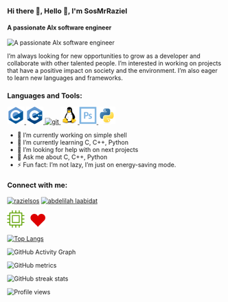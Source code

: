 ### Hi there 👋, Hello 👋, I'm SosMrRaziel
#### A passionate Alx software engineer
![A passionate Alx software engineer](https://i.imgur.com/2qi79U3.png)

I’m always looking for new opportunities to grow as a developer and collaborate with other talented people. I’m interested in working on projects that have a positive impact on society and the environment. I’m also eager to learn new languages and frameworks.

<h3 align="left">Languages and Tools:</h3>
<p align="left"> <a href="https://www.cprogramming.com/" target="_blank" rel="noreferrer"> <img src="https://raw.githubusercontent.com/devicons/devicon/master/icons/c/c-original.svg" alt="c" width="40" height="40"/> </a> <a href="https://www.w3schools.com/cpp/" target="_blank" rel="noreferrer"> <img src="https://raw.githubusercontent.com/devicons/devicon/master/icons/cplusplus/cplusplus-original.svg" alt="cplusplus" width="40" height="40"/> </a> <a href="https://git-scm.com/" target="_blank" rel="noreferrer"> <img src="https://www.vectorlogo.zone/logos/git-scm/git-scm-icon.svg" alt="git" width="40" height="40"/> </a> <a href="https://www.linux.org/" target="_blank" rel="noreferrer"> <img src="https://raw.githubusercontent.com/devicons/devicon/master/icons/linux/linux-original.svg" alt="linux" width="40" height="40"/> </a> <a href="https://www.photoshop.com/en" target="_blank" rel="noreferrer"> <img src="https://raw.githubusercontent.com/devicons/devicon/master/icons/photoshop/photoshop-line.svg" alt="photoshop" width="40" height="40"/> </a> <a href="https://www.python.org" target="_blank" rel="noreferrer"> <img src="https://raw.githubusercontent.com/devicons/devicon/master/icons/python/python-original.svg" alt="python" width="40" height="40"/> </a> </p>


- 🔭 I’m currently working on simple shell 
- 🌱 I’m currently learning C, C++, Python 
- 🤔 I’m looking for help with on next projects 
- 💬 Ask me about C, C++, Python 
- ⚡ Fun fact: I’m not lazy, I’m just on energy-saving mode. 

<h3 align="left">Connect with me:</h3>
<p align="left">
<a href="https://twitter.com/razielsos" target="blank"><img align="center" src="https://raw.githubusercontent.com/rahuldkjain/github-profile-readme-generator/master/src/images/icons/Social/twitter.svg" alt="razielsos" height="30" width="40" /></a>
<a href="https://linkedin.com/in/abdelilah laabidat" target="blank"><img align="center" src="https://raw.githubusercontent.com/rahuldkjain/github-profile-readme-generator/master/src/images/icons/Social/linked-in-alt.svg" alt="abdelilah laabidat" height="30" width="40" /></a>
</p>
<a href='https://docs.github.com/en/developers'><img src='https://raw.githubusercontent.com/acervenky/animated-github-badges/master/assets/devbadge.gif' width='40' height='40'></a> <a href='https://docs.github.com/en/github/supporting-the-open-source-community-with-github-sponsors'><img src='https://raw.githubusercontent.com/acervenky/animated-github-badges/master/assets/sponsorbadge.gif' width='35' height='35'></a> 

[![Top Langs](https://github-readme-stats.vercel.app/api/top-langs/?username=SosMrRaziel)](https://github.com/anuraghazra/github-readme-stats)

![GitHub Activity Graph](https://activity-graph.herokuapp.com/graph?username=SosMrRaziel)  

![GitHub metrics](https://metrics.lecoq.io/SosMrRaziel)  

![GitHub streak stats](https://streak-stats.demolab.com/?user=SosMrRaziel)  

![Profile views](https://gpvc.arturio.dev/SosMrRaziel)  
